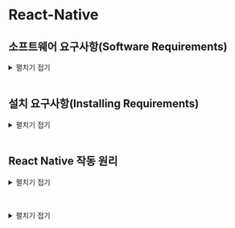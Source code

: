 # React-Native

## 소프트웨어 요구사항(Software Requirements)
<details>
<summary>펼치기 접기</summary>

React Native의 가장 큰 단점 중 하나는 초기 셋업의 복잡함이다.  

React Native로 애플리케이션을 만든다는 것은 모바일 웹 애플리케이션을 만드는 것과 다르다.  
즉, 실제 iOS와 안드로이드 앱을 만드는 것이며, 이는 앱 개발에 필요한 모든 소프트웨어를 직접 설치해야 함을 의미한다.  

React Native는 앱 개발을 좀 더 쉽게 하기 위한 도구이지만, 여전히 기본적인 앱 개발 환경은 갖추어야 한다.  
즉, 일반적인 앱 개발자가 사용하는 도구들을 설치해야 한다.  

2가지 예를 들어보자.

- 안드로이드 앱 개발
  - Android Studio,
  - Java,
  - Android SDK,
  - 그 외 시뮬레이터 등을 포함한 다양한 개발 도구를 설치  
  (참고로, SDK란 Software Development Kit의 약자이다.)

- iOS 앱 개발
  - MacOS에서 Xcode와 시뮬레이터를 설치하면 된다.  
  (MacOS에서 Xcode와 시뮬레이터 설치는 매우 쉬운 편으로 안드로이드 앱 개발에 비해 상대적으로 훨씬 간단하다.)

반면, Android Studio를 설정하고 Java와 SDK를 설치하는 과정은 다소 복잡하며, 처음 시작 시에는 설치해야 할 것들이 많고, 설치 과정 자체가 지루하고 번거롭다.
설치가 항상 순조롭게 진행되는 것도 아니다.

**PC 환경(윈도우, 맥, M1 맥북, 리눅스 등)** 에 따라 다양한 문제가 발생할 수 있으며,

서로 다른 OS 환경에 따라 다양한 오류가 생길 수 있다.
하지만, 뛰어난 개발자들이 만든 훌륭한 도구들을 활용하면 이러한 문제를 상당 부분 피할 수 있다.
이러한 도구들은 Java, Android Studio, 그 외 복잡한 소프트웨어 없이도 React Native를 테스트하고 앱을 제작할 수 있게 해준다.
VSCode와 같은 편집기를 사용하여, 스마트폰에서 바로 React Native 앱을 실행하고 테스트할 수 있는 환경도 제공된다.

결론적으로, React Native는 강력하고 유용한 도구이지만,
초기 설정 과정은 다소 복잡하고 오류가 발생할 가능성이 높다.
따라서 초기에 필요한 도구들을 충분히 이해하고 설치 과정에 주의하는 것이 중요하다.
그리고 가능하다면 복잡한 설치 없이 테스트 가능한 도구를 활용하는 것도 좋은 방법이다.

React Native를 배우기 앞서 필요한 기본 환경으로는 Node.js 버전이 14.17보다 높으면 된다.
버전을 확인하는 명령은 아래와 같다.

```bash
node -v
```
</details>
<br/>

## 설치 요구사항(Installing Requirements)
<details>
<summary>펼치기 접기</summary>

### React Native 앱의 구조와 인프라
React Native 앱은 단순히 JavaScript 코드로만 구성된 것이 아니다.
실제로 JavaScript는 React Native 앱 전체에서 보면 상대적으로 작은 부분이며, 중요도도 낮은 편이다.
가장 핵심적인 요소는 운영체제와 통신할 수 있도록 돕는 인프라 구조, 즉 Bridge 시스템이다.

![React Native App](image.png)

위 그림은 React Native 앱을 구성하는 주요 요소들을 보여준다.  
React Native 앱을 설치할 때, 단순히 JavaScript 코드만 받는 것이 아니라, 위 그림에 있는 모든 인프라 구성 요소들도 함께 포함된 앱을 받게 된다.  
이러한 기본 인프라는 JavaScript 코드가 운영체제(Android, iOS 등)와 소통할 수 있도록 해주는 역할을 한다.  

개발자는 여기에 JavaScript 코드를 작성하고, 이 코드는 내부적으로 운영체제와 소통하게 된다.  
이 구조 때문에 React Native 앱을 만들기 위해서는 다음과 같은 도구들이 필요하다
- Java (Android 개발용)
- Xcode (iOS 개발용)

즉, 앱을 만들기 위해서는 코드를 컴파일(compile) 해야 하며, 이 과정에서 Java와 Xcode는 아래의 역할을 담당한다

- 운영체제와 연결해주는 인프라 구성 요소들을 포함한 앱을 빌드
- 빌드된 결과물
  - Android → .apk 파일
  - iOS → .ipa 파일

이러한 이유로 Java와 Xcode를 설치해야 한다.  

Java와 Xcode는 이러한 인프라 구조들을 불러오고, 그 인프라 위에 개발자가 작성한 JavaScript 코드와 CSS 코드를 얹어 최종적으로 APK 혹은 IPA 형태의 앱으로 패키징한다.  
이후, 이 파일들을 App Store 혹은 Play Store에 업로드하게 된다.  

사용자가 해당 앱을 다운받게되면 인프라 구조들을 포함한 Javascript 코드와 CSS 코드를 받게 된다.  
이러한 이유 때문에 Java가 있어야 하고, Xcode 등이 필요한 것이 그 이유이다.  

### Expo의 등장
그러나, 몇몇 뛰어난 개발자들이 React Native의 인프라 구조를 미리 포함한 앱을 만들어두었다.  
이 앱은 이미 Google Play Store와 iOS App Store에 등록되어 있다.  

이 앱은 다음과 같은 방식으로 작동한다
- JavaScript와 Markup/Styling 코드가 들어갈 **공간(hole)**을 미리 만들어둠
- 개발자가 PC에서 작성한 코드를 스마트폰에 설치된 해당 앱과 연결하여 전송
- 해당 앱은 전달받은 JS 코드를 실행하고 즉시 확인할 수 있도록 구성됨

React Native 앱은 위와같은 모든 구조와 Javascript 코드, 그리고 Bridge들의 조합이다.  
이 모든 것들은 궁극적으로 JavaScript가 모바일 운영체제와 통신할 수 있도록 구성되어 있다.  

Google Play Store와 iOS App store에는 이미 위의 모든 기본 인프라들이 준비된 앱이 있다.  
해당 엡에는 모든 인프라가 준비되어 있지만, 개발자가 개발한 소스코드 부분만 비어있다.  
개발자는 해당 앱을 다운받고 해당 앱에 개발한 코드를 전송시킬 것이다.  
즉, 스마트폰에서 즉시 개발한 코드를 테스트할 수 있다는 의미이다.  
해당 앱의 이름은 **`Expo`**이다.  

### Expo의 특징
Expo는 훌륭한 프로젝트로, 작성한 코드의 결과를 앱에서 즉시 확인할 수 있다.  
그 어떤 시뮬레이터나 Java, Xcode 등을 설치하지 않아도 된다.  
Expo를 개발한 사람들은 앱을 Apple Store, Google Play Store 두곳 모두 출시했다.  
Expo는 코드를 전송하고 React Native에서 코드가 어떻게 보이는지 즉시 미리 볼 수 있도록 개발자들을 위해 준비되어 있다.

- Java, Android Studio, Xcode 설치 없이도 개발 가능
- 시뮬레이터 없이도 앱을 스마트폰에서 직접 테스트 가능
- 개발자는 코드만 작성하면, Expo 앱을 통해 즉시 실행 결과 확인 가능
- React Native를 쉽고 빠르게 테스트할 수 있는 훌륭한 솔루션

## 정리
Expo는 React Native 개발 환경을 간소화하고 접근성을 높여주는 도구로, 설치 복잡성을 줄이고, 빠르게 결과를 확인하고 싶은 개발자에게 매우 유용하다.

### 설치 가이드
- [Expo 프로젝트 설치 래퍼런스](https://docs.expo.dev/tutorial/create-your-first-app/)
   ```bash
   npx create-expo-app {프로젝트명} --template blank
   ```

### open web을 위한 디펜던시 설치 (react-dom, react-native-web, @expo/metro-runtime)
   ```bash
   npx expo install react-dom react-native-web @expo/metro-runtime
   ```

### EAS Update
 expo.dev 대시보드에 배포 기록이 쌓이고, 앱을 Expo Go나 웹에서 열 때 최신 상태로 로드

- EAS CLI 설치 
  ```bash
   npm install -g eas-cli
  ```
- Expo 계정 로그인 
  ```bash
   eas login
  ```
- EAS 프로젝트 초기화 (최초 1회) 
  ```bash
   eas init
  ```
- OTA 업데이트 배포 
  ```bash
   eas update --branch main --message "Initial update"
  ```

### 프로젝트 기동 명령  
```bash
npx expo start --tunnel
```
</details>
<br/>

## React Native 작동 원리
<details>
<summary>펼치기 접기</summary>

<br>

### ReactJS와 React Native의 구조적 차이

#### 1. ReactJS(웹)
![alt text](image-1.png)

ReactJS 웹 사이트를 만들 때는 개발자가 React Component 내부에서 HTML 코드를 작성하게 된다.  
해당 HTML 코드는 ReactJS 엔진을 통해 일반 Javascript로 변환되고, 브라우저가 이를 렌더링하여 사용자에게 보여주는 방식이다.

즉, ReactJS는


#### 2. React Natvie에 대한 오해
![alt text](image-2.png)

몇몇 사람들은 React Native가 마치, 앱 안에 있는 브라우저와 같은 모바일 웹사이트 같은것이라 생각하고 있다.  
그러나 React Native에는 브라우저가 없고, 브라우저를 사용하지 않는다.

#### 3. React Native의 실제 구조
- React Native는 운영체제(iOS/Android)와 개발자 사이에 위치한 인터페이스이다.
- 마치 아름다운 번역기처럼 동작한다.
- 개발자가 작성한 React Native 코드는 운영체제(iOS/Android)가 이해할 수 있는 네이티브 코드로 번역된다.

#### 4. 예시 버튼 생성 과정
개발자가 React Native를 이용하여 버튼 컴포넌트를 작성하면, React Native는 다음과 같은 방식으로 동작한다.  
- ios 운영체제: "버튼을 그려주세요" 요청 전송 
  - 결과: ios 스타일의 버튼을 운영체제가 자체적으로 생성하여 사용자에게 출력.
- 안드로이드 운영체제: "버튼을 출력해주세요" 요청 전송 
  - 결과: 안드로이드 스타일의 버튼을 운영체제가 자체적으로 생성하여 사용자에게 출력.

#### 5. 핵심 정리
React Native는 버튼을 직접 그리지 않는다.  
대신 각 운영체제에게 버튼을 만들어달라고 메시지를 보내는 역할만 한다.  
iOS와 안드로이드에서 동일한 React Native 코드로 만든 UI도 다르게 보일 수 있다.  
이는 운영체제가 직접 네이티브 컴포넌트를 렌더링 하기 때문이다.

#### 결론
React Native는 브라우저 기반이 아닌 개발자의 Javascript 코드를 iOS/안드로이드 네이티브 코드로 번역해주는 인터페이스 역할을 한다.  
따라서 React Native 앱은 모바일 웹이 아닌 진짜 Native 앱이다.  

### ReactJS(웹)와 React Native(앱)의 차이

| 항목              | ReactJS                       | React Native                                           |
| --------------- | ----------------------------- | ------------------------------------------------------ |
| 실행 환경           | 브라우저 (웹)                      | 네이티브 앱 (iOS/Android)                                   |
| 렌더링 방식          | DOM 요소로 변환 → 브라우저 렌더링         | 네이티브 UI 컴포넌트로 변환 → 운영체제가 직접 렌더링                        |
| 예: `<Button />` | `<button>` 태그로 변환되어 브라우저에서 보임 | iOS: UIButton, Android: android.widget.Button 등으로 렌더링됨 |
| 인터페이스 사용        | ReactDOM                      | React Native bridge (iOS/Android 네이티브 코드와 통신)          |

### React Native 작동 흐름
![alt text](image-3.png)

React Natvie 작동 흐름은 위의 사진과 같이 Javascript, Bridge, Native 3가지 영역으로 나뉜다.  
개발자는 Javascript 영역에서만 코드를 작성해 주면 된다.  

#### A. Native
1. Event   
  사용자가 화면에서 버튼을 누르는 이벤트가 발생했다면, 해당 이벤트는 Native쪽에 기록이 될것이다.  
  여기서 Native는 iOS와 안드로이드에 해당한다.  
  iOS와 안드로이드가 바로 화면을 통제하는 것들이기 때문에 이벤트를 감지하는 코드를 가지고 있으며 실제로 터치 이벤트를 감지하게 된다.  
2. Collect data and notifiy  
  화면의 어디에서 이벤트가 발생했는지? 어디서 눌렸는지? 눌려진 시간은 어느정도인지?와 같은 이벤트에 관한 데이터를 수집한다.  
#### B. Bridge
3. Serialized payload  
Bridge를 통해 JSON 메시지를 생성하여 자바스크립트에게 전송한다.  
(메시지 내용 예: "버튼이 눌렸습니다.")
#### C. Javscript
4. Process event  
B 해당 메시지를 수신한다.  
5. Call native methods or update UI  
코드를 실행한 후 Bridge를 거쳐 다시 Native에 메시지를 보낸다.

Native와 Javascript간에 사용자로부터 발생한 이벤트에 대한 메시지를 Bridge를 통해 주고 받는다는 것이다.  
이러한 연유로 브라우저가 없다.  
자바스크립트는 운영체제를 상대로 개발자들이 단순히 메시지를 주고 받기 위해 쓰이는 레이어일 뿐이다.  


![React Native App](image.png)

위 그림에서도 App과 Platform APIs 사이에 있는 React Native native module가 바로 Bridge 역할을 해주는 것이다.  

자바스크립트로 구성된 App을 감싸고 있는 React Native는 React Native native modules라는 Bridge를 통해 Platform APIs라는 운영체제와 통신을 한다.  
그렇기 때문에 시뮬레이터가 있어야 한다.  
실제로 앱을 만드는 것이기 때문에 Java를 설치해야 하고, Xcode를 설치해야하고 이런 모든 설치과정을 해야하는 것이다.  

이 모든 것들이 하나의 앱이다.  

이러한 기본 인프라는 안드로이드에서는 Java로 만들어지며, iOS에서는 Objective-c와 Switft로 만들어 진다.
</details>
<br/>

## 
<details>
<summary>펼치기 접기</summary>


</details>
<br/>